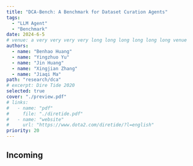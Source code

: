 ```yaml
---
title: "DCA-Bench: A Benchmark for Dataset Curation Agents"
tags:
  - "LLM Agent"
  - "Benchmark"
date: 2024-6-5
# venue: a very very very very long long long long long long venue
authors:
  - name: "Benhao Huang"
  - name: "Yingzhuo Yu"
  - name: "Jin Huang"
  - name: "Xingjian Zhang"
  - name: "Jiaqi Ma"
path: "research/dca"
# excerpt: Dire Tide 2020
selected: true
cover: "./preview.pdf"
# links:
#   - name: "pdf"
#     file: "./diretide.pdf"
#   - name: "website"
#     url: "https://www.dota2.com/diretide/?l=english"
priority: 20
---
```


## Incoming

```

```
